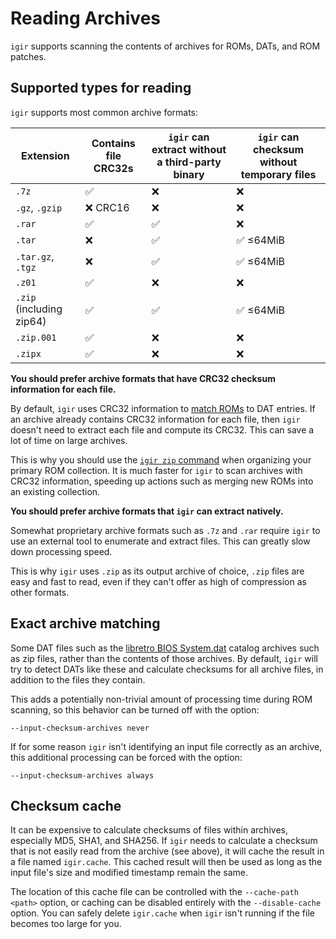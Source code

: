 # Reading Archives

`igir` supports scanning the contents of archives for ROMs, DATs, and ROM patches.

## Supported types for reading

`igir` supports most common archive formats:

| Extension                | Contains file CRC32s | `igir` can extract without a third-party binary | `igir` can checksum without temporary files |
|--------------------------|----------------------|-------------------------------------------------|---------------------------------------------|
| `.7z`                    | ✅                    | ❌                                               | ❌                                           |
| `.gz`, `.gzip`           | ❌ CRC16              | ❌                                               | ❌                                           |
| `.rar`                   | ✅                    | ✅                                               | ❌                                           |
| `.tar`                   | ❌                    | ✅                                               | ✅ ≤64MiB                                    |
| `.tar.gz`, `.tgz`        | ❌                    | ✅                                               | ✅ ≤64MiB                                    |
| `.z01`                   | ✅                    | ❌                                               | ❌                                           |
| `.zip` (including zip64) | ✅                    | ✅                                               | ✅ ≤64MiB                                    |
| `.zip.001`               | ✅                    | ❌                                               | ❌                                           |
| `.zipx`                  | ✅                    | ❌                                               | ❌                                           |

**You should prefer archive formats that have CRC32 checksum information for each file.**

By default, `igir` uses CRC32 information to [match ROMs](../roms/matching.md) to DAT entries. If an archive already contains CRC32 information for each file, then `igir` doesn't need to extract each file and compute its CRC32. This can save a lot of time on large archives.

This is why you should use the [`igir zip` command](../output/writing-archives.md) when organizing your primary ROM collection. It is much faster for `igir` to scan archives with CRC32 information, speeding up actions such as merging new ROMs into an existing collection.

**You should prefer archive formats that `igir` can extract natively.**

Somewhat proprietary archive formats such as `.7z` and `.rar` require `igir` to use an external tool to enumerate and extract files. This can greatly slow down processing speed.

This is why `igir` uses `.zip` as its output archive of choice, `.zip` files are easy and fast to read, even if they can't offer as high of compression as other formats.

## Exact archive matching

Some DAT files such as the [libretro BIOS System.dat](https://github.com/libretro/libretro-database/blob/master/dat/System.dat) catalog archives such as zip files, rather than the contents of those archives. By default, `igir` will try to detect DATs like these and calculate checksums for all archive files, in addition to the files they contain.

This adds a potentially non-trivial amount of processing time during ROM scanning, so this behavior can be turned off with the option:

```text
--input-checksum-archives never
```

If for some reason `igir` isn't identifying an input file correctly as an archive, this additional processing can be forced with the option:

```text
--input-checksum-archives always
```

## Checksum cache

It can be expensive to calculate checksums of files within archives, especially MD5, SHA1, and SHA256. If `igir` needs to calculate a checksum that is not easily read from the archive (see above), it will cache the result in a file named `igir.cache`. This cached result will then be used as long as the input file's size and modified timestamp remain the same.

The location of this cache file can be controlled with the `--cache-path <path>` option, or caching can be disabled entirely with the `--disable-cache` option. You can safely delete `igir.cache` when `igir` isn't running if the file becomes too large for you.
